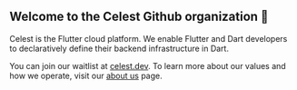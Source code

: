 ## Welcome to the Celest Github organization 👋

Celest is the Flutter cloud platform. We enable Flutter and Dart developers to declaratively define their backend infrastructure in Dart.

You can join our waitlist at [celest.dev](https://celest.dev). To learn more about our values and how we operate, visit our [about us](https://celest.dev/about-us/) page.
